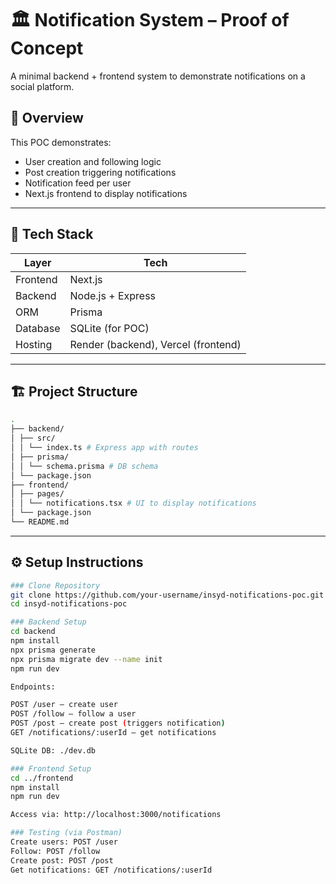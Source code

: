 # 🏛️ Notification System – Proof of Concept

A minimal backend + frontend system to demonstrate notifications on a social platform.

## 🚀 Overview

This POC demonstrates:
- User creation and following logic
- Post creation triggering notifications
- Notification feed per user
- Next.js frontend to display notifications

---

## 🧰 Tech Stack

| Layer      | Tech          |
|------------|---------------|
| Frontend   | Next.js       |
| Backend    | Node.js + Express |
| ORM        | Prisma        |
| Database   | SQLite (for POC) |
| Hosting    | Render (backend), Vercel (frontend) |

---

## 🏗️ Project Structure

```bash
.
├── backend/
│ ├── src/
│ │ └── index.ts # Express app with routes
│ ├── prisma/
│ │ └── schema.prisma # DB schema
│ └── package.json
├── frontend/
│ ├── pages/
│ │ └── notifications.tsx # UI to display notifications
│ └── package.json
└── README.md

```
---

## ⚙️ Setup Instructions

```bash
### Clone Repository
git clone https://github.com/your-username/insyd-notifications-poc.git
cd insyd-notifications-poc

### Backend Setup
cd backend
npm install
npx prisma generate
npx prisma migrate dev --name init
npm run dev

Endpoints:

POST /user — create user
POST /follow — follow a user
POST /post — create post (triggers notification)
GET /notifications/:userId — get notifications

SQLite DB: ./dev.db

### Frontend Setup
cd ../frontend
npm install
npm run dev

Access via: http://localhost:3000/notifications

### Testing (via Postman)
Create users: POST /user
Follow: POST /follow
Create post: POST /post
Get notifications: GET /notifications/:userId
